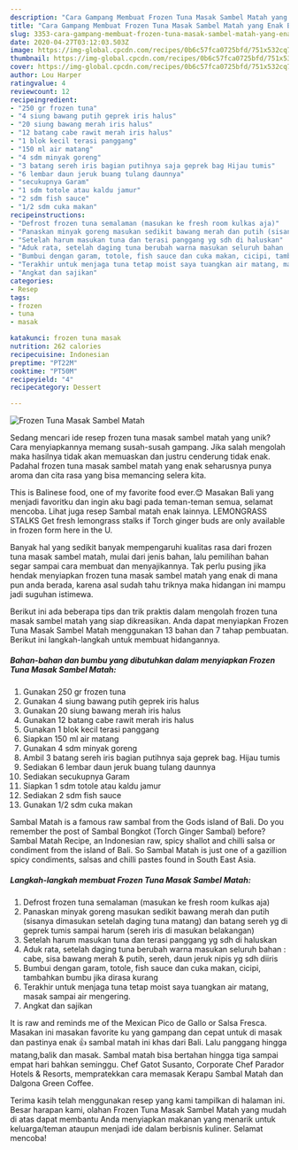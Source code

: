 ```yaml
---
description: "Cara Gampang Membuat Frozen Tuna Masak Sambel Matah yang Enak Banget"
title: "Cara Gampang Membuat Frozen Tuna Masak Sambel Matah yang Enak Banget"
slug: 3353-cara-gampang-membuat-frozen-tuna-masak-sambel-matah-yang-enak-banget
date: 2020-04-27T03:12:03.503Z
image: https://img-global.cpcdn.com/recipes/0b6c57fca0725bfd/751x532cq70/frozen-tuna-masak-sambel-matah-foto-resep-utama.jpg
thumbnail: https://img-global.cpcdn.com/recipes/0b6c57fca0725bfd/751x532cq70/frozen-tuna-masak-sambel-matah-foto-resep-utama.jpg
cover: https://img-global.cpcdn.com/recipes/0b6c57fca0725bfd/751x532cq70/frozen-tuna-masak-sambel-matah-foto-resep-utama.jpg
author: Lou Harper
ratingvalue: 4
reviewcount: 12
recipeingredient:
- "250 gr frozen tuna"
- "4 siung bawang putih geprek iris halus"
- "20 siung bawang merah iris halus"
- "12 batang cabe rawit merah iris halus"
- "1 blok kecil terasi panggang"
- "150 ml air matang"
- "4 sdm minyak goreng"
- "3 batang sereh iris bagian putihnya saja geprek bag Hijau tumis"
- "6 lembar daun jeruk buang tulang daunnya"
- "secukupnya Garam"
- "1 sdm totole atau kaldu jamur"
- "2 sdm fish sauce"
- "1/2 sdm cuka makan"
recipeinstructions:
- "Defrost frozen tuna semalaman (masukan ke fresh room kulkas aja)"
- "Panaskan minyak goreng masukan sedikit bawang merah dan putih (sisanya dimasukan setelah daging tuna matang) dan batang sereh yg di geprek tumis sampai harum (sereh iris di masukan belakangan)"
- "Setelah harum masukan tuna dan terasi panggang yg sdh di haluskan"
- "Aduk rata, setelah daging tuna berubah warna masukan seluruh bahan : cabe, sisa bawang merah &amp; putih, sereh, daun jeruk nipis yg sdh diiris"
- "Bumbui dengan garam, totole, fish sauce dan cuka makan, cicipi, tambahkan bumbu jika dirasa kurang"
- "Terakhir untuk menjaga tuna tetap moist saya tuangkan air matang, masak sampai air mengering."
- "Angkat dan sajikan"
categories:
- Resep
tags:
- frozen
- tuna
- masak

katakunci: frozen tuna masak 
nutrition: 262 calories
recipecuisine: Indonesian
preptime: "PT22M"
cooktime: "PT50M"
recipeyield: "4"
recipecategory: Dessert

---
```



![Frozen Tuna Masak Sambel Matah](https://img-global.cpcdn.com/recipes/0b6c57fca0725bfd/751x532cq70/frozen-tuna-masak-sambel-matah-foto-resep-utama.jpg)

Sedang mencari ide resep frozen tuna masak sambel matah yang unik? Cara menyiapkannya memang susah-susah gampang. Jika salah mengolah maka hasilnya tidak akan memuaskan dan justru cenderung tidak enak. Padahal frozen tuna masak sambel matah yang enak seharusnya punya aroma dan cita rasa yang bisa memancing selera kita.

This is Balinese food, one of my favorite food ever.😊 Masakan Bali yang menjadi favoritku dan ingin aku bagi pada teman-teman semua, selamat mencoba. Lihat juga resep Sambal matah enak lainnya. LEMONGRASS STALKS Get fresh lemongrass stalks if Torch ginger buds are only available in frozen form here in the U.

Banyak hal yang sedikit banyak mempengaruhi kualitas rasa dari frozen tuna masak sambel matah, mulai dari jenis bahan, lalu pemilihan bahan segar sampai cara membuat dan menyajikannya. Tak perlu pusing jika hendak menyiapkan frozen tuna masak sambel matah yang enak di mana pun anda berada, karena asal sudah tahu triknya maka hidangan ini mampu jadi suguhan istimewa.


Berikut ini ada beberapa tips dan trik praktis dalam mengolah frozen tuna masak sambel matah yang siap dikreasikan. Anda dapat menyiapkan Frozen Tuna Masak Sambel Matah menggunakan 13 bahan dan 7 tahap pembuatan. Berikut ini langkah-langkah untuk membuat hidangannya.

<!--inarticleads1-->

##### Bahan-bahan dan bumbu yang dibutuhkan dalam menyiapkan Frozen Tuna Masak Sambel Matah:

1. Gunakan 250 gr frozen tuna
1. Gunakan 4 siung bawang putih geprek iris halus
1. Gunakan 20 siung bawang merah iris halus
1. Gunakan 12 batang cabe rawit merah iris halus
1. Gunakan 1 blok kecil terasi panggang
1. Siapkan 150 ml air matang
1. Gunakan 4 sdm minyak goreng
1. Ambil 3 batang sereh iris bagian putihnya saja geprek bag. Hijau tumis
1. Sediakan 6 lembar daun jeruk buang tulang daunnya
1. Sediakan secukupnya Garam
1. Siapkan 1 sdm totole atau kaldu jamur
1. Sediakan 2 sdm fish sauce
1. Gunakan 1/2 sdm cuka makan


Sambal Matah is a famous raw sambal from the Gods island of Bali. Do you remember the post of Sambal Bongkot (Torch Ginger Sambal) before? Sambal Matah Recipe, an Indonesian raw, spicy shallot and chilli salsa or condiment from the island of Bali. So Sambal Matah is just one of a gazillion spicy condiments, salsas and chilli pastes found in South East Asia. 

<!--inarticleads2-->

##### Langkah-langkah membuat Frozen Tuna Masak Sambel Matah:

1. Defrost frozen tuna semalaman (masukan ke fresh room kulkas aja)
1. Panaskan minyak goreng masukan sedikit bawang merah dan putih (sisanya dimasukan setelah daging tuna matang) dan batang sereh yg di geprek tumis sampai harum (sereh iris di masukan belakangan)
1. Setelah harum masukan tuna dan terasi panggang yg sdh di haluskan
1. Aduk rata, setelah daging tuna berubah warna masukan seluruh bahan : cabe, sisa bawang merah &amp; putih, sereh, daun jeruk nipis yg sdh diiris
1. Bumbui dengan garam, totole, fish sauce dan cuka makan, cicipi, tambahkan bumbu jika dirasa kurang
1. Terakhir untuk menjaga tuna tetap moist saya tuangkan air matang, masak sampai air mengering.
1. Angkat dan sajikan


It is raw and reminds me of the Mexican Pico de Gallo or Salsa Fresca. Masakan ini masakan favorite ku yang gampang dan cepat untuk di masak dan pastinya enak 👍 sambal matah ini khas dari Bali. Lalu panggang hingga matang,balik dan masak. Sambal matah bisa bertahan hingga tiga sampai empat hari bahkan seminggu. Chef Gatot Susanto, Corporate Chef Parador Hotels &amp; Resorts, mempratekkan cara memasak Kerapu Sambal Matah dan Dalgona Green Coffee. 

Terima kasih telah menggunakan resep yang kami tampilkan di halaman ini. Besar harapan kami, olahan Frozen Tuna Masak Sambel Matah yang mudah di atas dapat membantu Anda menyiapkan makanan yang menarik untuk keluarga/teman ataupun menjadi ide dalam berbisnis kuliner. Selamat mencoba!
